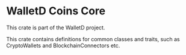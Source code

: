 # WalletD Coins Core

This crate is part of the WalletD project.

This crate contains definitions for common classes and traits, such as CryptoWallets and BlockchainConnectors etc.